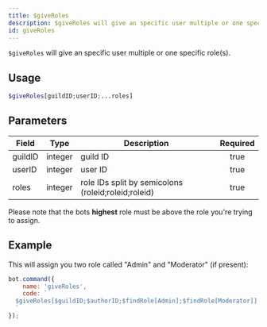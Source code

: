 ```yaml
---
title: $giveRoles
description: $giveRoles will give an specific user multiple or one specific role(s).
id: giveRoles
---
```


`$giveRoles` will give an specific user multiple or one specific role(s).

## Usage

```php
$giveRoles[guildID;userID;...roles]
```

## Parameters

| Field   | Type    | Description                                         | Required |
|---------|---------|-----------------------------------------------------|:--------:|
| guildID | integer | guild ID                                            |   true   |
| userID  | integer | user ID                                             |   true   |
| roles   | integer | role IDs split by semicolons (roleid;roleid;roleid) |   true   |

Please note that the bots **highest** role must be above the role you're trying to assign.

## Example

This will assign you two role called "Admin" and "Moderator" (if present):

```javascript
bot.command({
    name: 'giveRoles',
    code: `
  $giveRoles[$guildID;$authorID;$findRole[Admin];$findRole[Moderator]]
  `
});
```